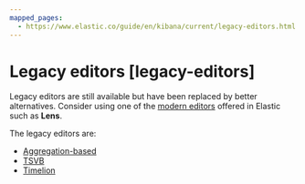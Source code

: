 ```yaml
---
mapped_pages:
  - https://www.elastic.co/guide/en/kibana/current/legacy-editors.html
---
```


# Legacy editors [legacy-editors]

Legacy editors are still available but have been replaced by better alternatives. Consider using one of the [modern editors](../visualize.md) offered in Elastic such as **Lens**.

The legacy editors are:

- [Aggregation-based](legacy-editors/aggregation-based.md)
- [TSVB](legacy-editors/tsvb.md)
- [Timelion](legacy-editors/timelion.md)